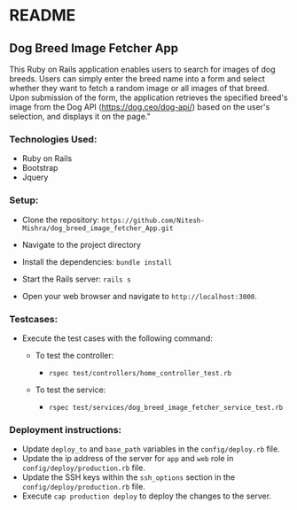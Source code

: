# README

## Dog Breed Image Fetcher App

This Ruby on Rails application enables users to search for images of dog breeds. Users can simply enter the breed name into a form and select whether they want to fetch a random image or all images of that breed. Upon submission of the form, the application retrieves the specified breed's image from the Dog API (https://dog.ceo/dog-api/) based on the user's selection, and displays it on the page."


### Technologies Used:

- Ruby on Rails
- Bootstrap
- Jquery

### Setup:

- Clone the repository:
`https://github.com/Nitesh-Mishra/dog_breed_image_fetcher_App.git`

- Navigate to the project directory

- Install the dependencies:
`bundle install`

- Start the Rails server:
`rails s`

- Open your web browser and navigate to `http://localhost:3000`.

### Testcases:
- Execute the test cases with the following command:

  - To test the controller:
    - `rspec test/controllers/home_controller_test.rb`

  - To test the service:
    - `rspec test/services/dog_breed_image_fetcher_service_test.rb`


### Deployment instructions:
- Update `deploy_to` and `base_path` variables in the `config/deploy.rb` file.
- Update the ip address of the server for `app` and `web` role in `config/deploy/production.rb` file.
- Update the SSH keys within the `ssh_options` section in the `config/deploy/production.rb` file.
- Execute `cap production deploy` to deploy the changes to the server.

